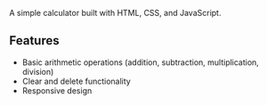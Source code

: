 A simple calculator built with HTML, CSS, and JavaScript.

## Features

- Basic arithmetic operations (addition, subtraction, multiplication, division)
- Clear and delete functionality
- Responsive design
